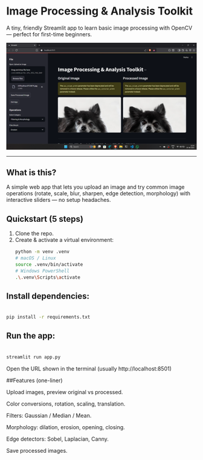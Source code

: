 # Image Processing & Analysis Toolkit

A tiny, friendly Streamlit app to learn basic image processing with OpenCV — perfect for first-time beginners.

![App screenshot](image.png)

---

## What is this?
A simple web app that lets you upload an image and try common image operations (rotate, scale, blur, sharpen, edge detection, morphology) with interactive sliders — no setup headaches.

## Quickstart (5 steps)
1. Clone the repo.  
2. Create & activate a virtual environment:
   ```bash
   python -m venv .venv
   # macOS / Linux
   source .venv/bin/activate
   # Windows PowerShell
   .\.venv\Scripts\activate
   
## Install dependencies:
```bash

pip install -r requirements.txt

```

## Run the app:

```bash

streamlit run app.py
```

Open the URL shown in the terminal (usually http://localhost:8501)


##Features (one-liner)

Upload images, preview original vs processed.

Color conversions, rotation, scaling, translation.

Filters: Gaussian / Median / Mean.

Morphology: dilation, erosion, opening, closing.

Edge detectors: Sobel, Laplacian, Canny.

Save processed images.

